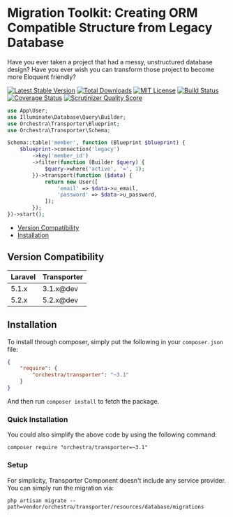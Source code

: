 Migration Toolkit: Creating ORM Compatible Structure from Legacy Database
=====================

Have you ever taken a project that had a messy, unstructured database design? Have you ever wish you can transform those project to become more Eloquent friendly?

[![Latest Stable Version](https://img.shields.io/github/release/orchestral/transporter.svg?style=flat-square)](https://packagist.org/packages/orchestra/transporter)
[![Total Downloads](https://img.shields.io/packagist/dt/orchestra/transporter.svg?style=flat-square)](https://packagist.org/packages/orchestra/transporter)
[![MIT License](https://img.shields.io/packagist/l/orchestra/transporter.svg?style=flat-square)](https://packagist.org/packages/orchestra/transporter)
[![Build Status](https://img.shields.io/travis/orchestral/transporter/master.svg?style=flat-square)](https://travis-ci.org/orchestral/transporter)
[![Coverage Status](https://img.shields.io/coveralls/orchestral/transporter/master.svg?style=flat-square)](https://coveralls.io/r/orchestral/transporter?branch=master)
[![Scrutinizer Quality Score](https://img.shields.io/scrutinizer/g/orchestral/transporter/master.svg?style=flat-square)](https://scrutinizer-ci.com/g/orchestral/transporter/)

```php
use App\User;
use Illuminate\Database\Query\Builder;
use Orchestra\Transporter\Blueprint;
use Orchestra\Transporter\Schema;

Schema::table('member', function (Blueprint $blueprint) {
    $blueprint->connection('legacy')
        ->key('member_id')
        ->filter(function (Builder $query) {
            $query->where('active', '=', 1);
        })->transport(function ($data) {
            return new User([
                'email' => $data->u_email,
                'password' => $data->u_password,
            ]);
        });
})->start();
```

* [Version Compatibility](#version-compatibility)
* [Installation](#installation)

## Version Compatibility

Laravel  | Transporter
:--------|:---------
 5.1.x   | 3.1.x@dev
 5.2.x   | 5.2.x@dev

## Installation

To install through composer, simply put the following in your `composer.json` file:

```json
{
    "require": {
        "orchestra/transporter": "~3.1"
    }
}
```

And then run `composer install` to fetch the package.

### Quick Installation

You could also simplify the above code by using the following command:

    composer require "orchestra/transporter=~3.1"

### Setup

For simplicity, Transporter Component doesn't include any service provider. You can simply run the migration via:

    php artisan migrate --path=vendor/orchestra/transporter/resources/database/migrations

